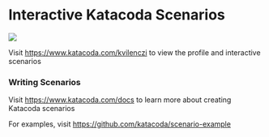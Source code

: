 # Interactive Katacoda Scenarios

[![](http://shields.katacoda.com/katacoda/kvilenczi/count.svg)](https://www.katacoda.com/kvilenczi "Get your profile on Katacoda.com")

Visit https://www.katacoda.com/kvilenczi to view the profile and interactive scenarios

### Writing Scenarios
Visit https://www.katacoda.com/docs to learn more about creating Katacoda scenarios

For examples, visit https://github.com/katacoda/scenario-example
